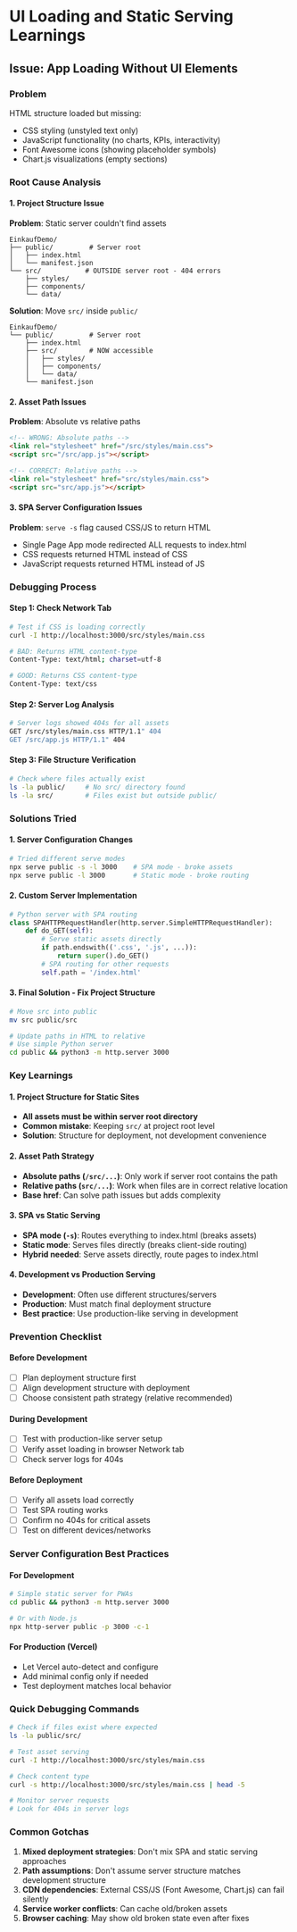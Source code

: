 # UI Loading and Static Serving Learnings

## Issue: App Loading Without UI Elements

### Problem
HTML structure loaded but missing:
- CSS styling (unstyled text only)
- JavaScript functionality (no charts, KPIs, interactivity)
- Font Awesome icons (showing placeholder symbols)
- Chart.js visualizations (empty sections)

### Root Cause Analysis

#### 1. Project Structure Issue
**Problem**: Static server couldn't find assets
```
EinkaufDemo/
├── public/         # Server root
│   ├── index.html
│   └── manifest.json
└── src/           # OUTSIDE server root - 404 errors
    ├── styles/
    ├── components/
    └── data/
```

**Solution**: Move `src/` inside `public/`
```
EinkaufDemo/
└── public/         # Server root
    ├── index.html
    ├── src/        # NOW accessible
    │   ├── styles/
    │   ├── components/
    │   └── data/
    └── manifest.json
```

#### 2. Asset Path Issues
**Problem**: Absolute vs relative paths
```html
<!-- WRONG: Absolute paths -->
<link rel="stylesheet" href="/src/styles/main.css">
<script src="/src/app.js"></script>

<!-- CORRECT: Relative paths -->
<link rel="stylesheet" href="src/styles/main.css">
<script src="src/app.js"></script>
```

#### 3. SPA Server Configuration Issues
**Problem**: `serve -s` flag caused CSS/JS to return HTML
- Single Page App mode redirected ALL requests to index.html
- CSS requests returned HTML instead of CSS
- JavaScript requests returned HTML instead of JS

### Debugging Process

#### Step 1: Check Network Tab
```bash
# Test if CSS is loading correctly
curl -I http://localhost:3000/src/styles/main.css

# BAD: Returns HTML content-type
Content-Type: text/html; charset=utf-8

# GOOD: Returns CSS content-type  
Content-Type: text/css
```

#### Step 2: Server Log Analysis
```bash
# Server logs showed 404s for all assets
GET /src/styles/main.css HTTP/1.1" 404
GET /src/app.js HTTP/1.1" 404
```

#### Step 3: File Structure Verification
```bash
# Check where files actually exist
ls -la public/     # No src/ directory found
ls -la src/        # Files exist but outside public/
```

### Solutions Tried

#### 1. Server Configuration Changes
```bash
# Tried different serve modes
npx serve public -s -l 3000    # SPA mode - broke assets
npx serve public -l 3000       # Static mode - broke routing
```

#### 2. Custom Server Implementation
```python
# Python server with SPA routing
class SPAHTTPRequestHandler(http.server.SimpleHTTPRequestHandler):
    def do_GET(self):
        # Serve static assets directly
        if path.endswith(('.css', '.js', ...)):
            return super().do_GET()
        # SPA routing for other requests
        self.path = '/index.html'
```

#### 3. Final Solution - Fix Project Structure
```bash
# Move src into public
mv src public/src

# Update paths in HTML to relative
# Use simple Python server
cd public && python3 -m http.server 3000
```

### Key Learnings

#### 1. Project Structure for Static Sites
- **All assets must be within server root directory**
- **Common mistake**: Keeping `src/` at project root level
- **Solution**: Structure for deployment, not development convenience

#### 2. Asset Path Strategy
- **Absolute paths (`/src/...`)**: Only work if server root contains the path
- **Relative paths (`src/...`)**: Work when files are in correct relative location
- **Base href**: Can solve path issues but adds complexity

#### 3. SPA vs Static Serving
- **SPA mode (`-s`)**: Routes everything to index.html (breaks assets)
- **Static mode**: Serves files directly (breaks client-side routing)
- **Hybrid needed**: Serve assets directly, route pages to index.html

#### 4. Development vs Production Serving
- **Development**: Often use different structures/servers
- **Production**: Must match final deployment structure
- **Best practice**: Use production-like serving in development

### Prevention Checklist

#### Before Development
- [ ] Plan deployment structure first
- [ ] Align development structure with deployment
- [ ] Choose consistent path strategy (relative recommended)

#### During Development  
- [ ] Test with production-like server setup
- [ ] Verify asset loading in browser Network tab
- [ ] Check server logs for 404s

#### Before Deployment
- [ ] Verify all assets load correctly
- [ ] Test SPA routing works
- [ ] Confirm no 404s for critical assets
- [ ] Test on different devices/networks

### Server Configuration Best Practices

#### For Development
```bash
# Simple static server for PWAs
cd public && python3 -m http.server 3000

# Or with Node.js
npx http-server public -p 3000 -c-1
```

#### For Production (Vercel)
- Let Vercel auto-detect and configure
- Add minimal config only if needed
- Test deployment matches local behavior

### Quick Debugging Commands

```bash
# Check if files exist where expected
ls -la public/src/

# Test asset serving
curl -I http://localhost:3000/src/styles/main.css

# Check content type
curl -s http://localhost:3000/src/styles/main.css | head -5

# Monitor server requests
# Look for 404s in server logs
```

### Common Gotchas

1. **Mixed deployment strategies**: Don't mix SPA and static serving approaches
2. **Path assumptions**: Don't assume server structure matches development structure  
3. **CDN dependencies**: External CSS/JS (Font Awesome, Chart.js) can fail silently
4. **Service worker conflicts**: Can cache old/broken assets
5. **Browser caching**: May show old broken state even after fixes